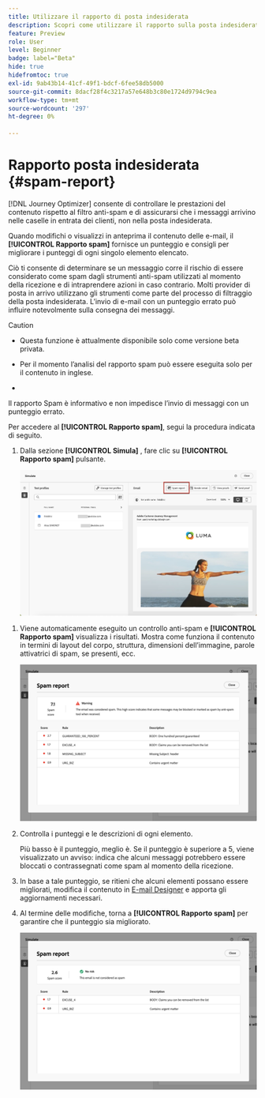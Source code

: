 ```yaml
---
title: Utilizzare il rapporto di posta indesiderata
description: Scopri come utilizzare il rapporto sulla posta indesiderata.
feature: Preview
role: User
level: Beginner
badge: label="Beta"
hide: true
hidefromtoc: true
exl-id: 9ab43b14-41cf-49f1-bdcf-6fee58db5000
source-git-commit: 8dacf28f4c3217a57e648b3c80e1724d9794c9ea
workflow-type: tm+mt
source-wordcount: '297'
ht-degree: 0%

---
```


# Rapporto posta indesiderata {#spam-report}

[!DNL Journey Optimizer] consente di controllare le prestazioni del contenuto rispetto al filtro anti-spam e di assicurarsi che i messaggi arrivino nelle caselle in entrata dei clienti, non nella posta indesiderata.

Quando modifichi o visualizzi in anteprima il contenuto delle e-mail, il **[!UICONTROL Rapporto spam]** fornisce un punteggio e consigli per migliorare i punteggi di ogni singolo elemento elencato.

Ciò ti consente di determinare se un messaggio corre il rischio di essere considerato come spam dagli strumenti anti-spam utilizzati al momento della ricezione e di intraprendere azioni in caso contrario. Molti provider di posta in arrivo utilizzano gli strumenti come parte del processo di filtraggio della posta indesiderata. L’invio di e-mail con un punteggio errato può influire notevolmente sulla consegna dei messaggi.


>[!CAUTION]
>
>* Questa funzione è attualmente disponibile solo come versione beta privata.
>
>* Per il momento l’analisi del rapporto spam può essere eseguita solo per il contenuto in inglese.
>
>* >
>Il rapporto Spam è informativo e non impedisce l’invio di messaggi con un punteggio errato.

Per accedere al **[!UICONTROL Rapporto spam]**, segui la procedura indicata di seguito.

1. Dalla sezione **[!UICONTROL Simula]** , fare clic su **[!UICONTROL Rapporto spam]** pulsante.

   ![](assets/spam-report-button.png)

<!--
    You can also open the [Email Designer](../email/content-from-scratch.md), click the **[!UICONTROL More]** button and select **[!UICONTROL Check spam score]** from the menu.

    ![](assets/spam-report-check-score.png)
-->

1. Viene automaticamente eseguito un controllo anti-spam e **[!UICONTROL Rapporto spam]** visualizza i risultati. Mostra come funziona il contenuto in termini di layout del corpo, struttura, dimensioni dell’immagine, parole attivatrici di spam, se presenti, ecc.

   ![](assets/spam-report-high-score.png)

1. Controlla i punteggi e le descrizioni di ogni elemento.

   Più basso è il punteggio, meglio è. Se il punteggio è superiore a 5, viene visualizzato un avviso: indica che alcuni messaggi potrebbero essere bloccati o contrassegnati come spam al momento della ricezione.

1. In base a tale punteggio, se ritieni che alcuni elementi possano essere migliorati, modifica il contenuto in [E-mail Designer](../email/content-from-scratch.md) e apporta gli aggiornamenti necessari.

1. Al termine delle modifiche, torna a **[!UICONTROL Rapporto spam]** per garantire che il punteggio sia migliorato.

   ![](assets/spam-report-low-score.png)

<!--You can also check the message's alerts for warnings on potential risk of spam detection. Follow the steps below.

1. Click the **[!UICONTROL Alerts]** button on top right of the screen. [Learn more on email alerts](../email/create-email.md#check-email-alerts)

1. If **[!UICONTROL Spam checker alert]** is displayed, you should check your content for a potential risk of spam using the **[!UICONTROL Spam report]** feature as detailed above.

    ![](assets/spam-report-alert.png)
-->
